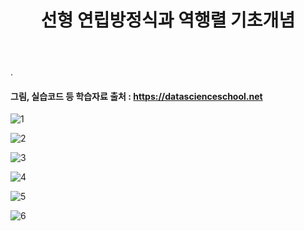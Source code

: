 ﻿---
layout: post
title: "선형 연립방정식과 역행렬 기초개념"
tags: [수학기초]
comments: true
---

.

#### 그림, 실습코드 등 학습자료 출처 : https://datascienceschool.net

![1](https://user-images.githubusercontent.com/41605276/60512367-5a813c00-9d0f-11e9-8058-b6f0e7f7aaca.jpg)

![2](https://user-images.githubusercontent.com/41605276/60512392-666cfe00-9d0f-11e9-97a0-919d9e320f12.jpg)

![3](https://user-images.githubusercontent.com/41605276/60512405-6e2ca280-9d0f-11e9-9abe-88bd69b7cf03.jpg)

![4](https://user-images.githubusercontent.com/41605276/60512419-77b60a80-9d0f-11e9-9ff6-62a766069491.jpg)

![5](https://user-images.githubusercontent.com/41605276/60512435-800e4580-9d0f-11e9-8075-11d70350e1ae.jpg)

![6](https://user-images.githubusercontent.com/41605276/60512447-8bfa0780-9d0f-11e9-9c34-9aeeefc1918e.jpg)
